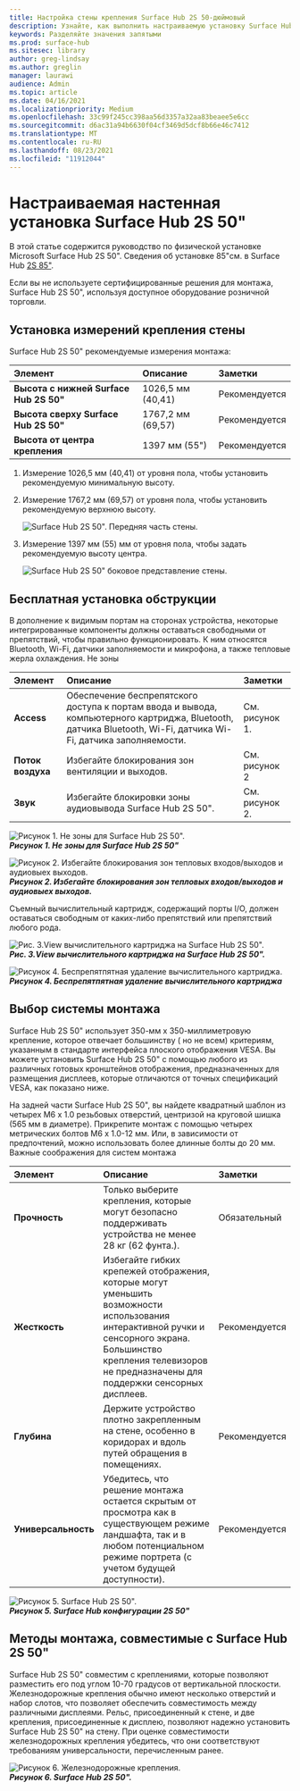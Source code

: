 ```yaml
---
title: Настройка стены крепления Surface Hub 2S 50-дюймовый
description: Узнайте, как выполнить настраиваемую установку Surface Hub 2S 50-дюймовый.
keywords: Разделяйте значения запятыми
ms.prod: surface-hub
ms.sitesec: library
author: greg-lindsay
ms.author: greglin
manager: laurawi
audience: Admin
ms.topic: article
ms.date: 04/16/2021
ms.localizationpriority: Medium
ms.openlocfilehash: 33c99f245cc398aa56d3357a32aa83beaee5e6cc
ms.sourcegitcommit: d6ac31a94b6630f04cf3469d5dcf8b66e46c7412
ms.translationtype: MT
ms.contentlocale: ru-RU
ms.lasthandoff: 08/23/2021
ms.locfileid: "11912044"
---
```

# <a name="customize-wall-mount-of-surface-hub-2s-50"></a>Настраиваемая настенная установка Surface Hub 2S 50"

В этой статье содержится руководство по физической установке Microsoft Surface Hub 2S 50". Сведения об установке 85"см. в Surface Hub [2S 85"](surface-hub-2s-85-install-mount.md).

Если вы не используете сертифицированные решения для монтажа, Surface Hub 2S 50", используя доступное оборудование розничной торговли.

## <a name="set-wall-mount-measurements"></a>Установка измерений крепления стены

Surface Hub 2S 50" рекомендуемые измерения монтажа:

| Элемент | Описание | Заметки |
|:------ |:------------- |:------- |
|**Высота с нижней Surface Hub 2S 50"**| 1026,5 мм (40,41) | Рекомендуется |
|**Высота сверху Surface Hub 2S 50"**| 1767,2 мм (69,57) | Рекомендуется |
|**Высота от центра крепления**| 1397 мм (55") | Рекомендуется |

1. Измерение 1026,5 мм (40,41) от уровня пола, чтобы установить рекомендуемую минимальную высоту.

2. Измерение 1767,2 мм (69,57) от уровня пола, чтобы установить рекомендуемую верхнюю высоту.

    ![Surface Hub 2S 50". Передняя часть стены.](images/sh2-wall-front.png)

3. Измерение 1397 мм (55) мм от уровня пола, чтобы задать рекомендуемую высоту центра.

    ![Surface Hub 2S 50" боковое представление стены.](images/sh2-wall-side.png)


## <a name="obstruction-free-mounting"></a>Бесплатная установка обструкции

В дополнение к видимым портам на сторонах устройства, некоторые интегрированные компоненты должны оставаться свободными от препятствий, чтобы правильно функционировать. К ним относятся Bluetooth, Wi-Fi, датчики заполняемости и микрофона, а также тепловые жерла охлаждения.
Не зоны

| Элемент | Описание | Заметки |
|:---- |:----------- |:----- |
|**Access**| Обеспечение беспрепятского доступа к портам ввода и вывода, компьютерного картриджа, Bluetooth, датчика Bluetooth, Wi-Fi, датчика Wi-Fi, датчика заполняемости. | См. рисунок 1. |
|**Поток воздуха**| Избегайте блокирования зон вентиляции и выходов. | См. рисунок 2  |
|**Звук**| Избегайте блокировки зоны аудиовывода Surface Hub 2S 50". | См. рисунок 2. |

![Рисунок 1. Не зоны для Surface Hub 2S 50".](images/sh2-keepout-zones.png) <br>
***Рисунок 1. Не зоны для Surface Hub 2S 50"***

![Рисунок 2. Избегайте блокирования зон тепловых входов/выходов и аудиовыех выходов.](images/sh2-thermal-audio.png) <br>
***Рисунок 2. Избегайте блокирования зон тепловых входов/выходов и аудиовыех выходов.***

Съемный вычислительный картридж, содержащий порты I/O, должен оставаться свободным от каких-либо препятствий или препятствий любого рода.

![Рис. 3.View вычислительного картриджа на Surface Hub 2S 50".](images/sh2-ports.png) <br>
***Рис. 3.View вычислительного картриджа на Surface Hub 2S 50".***

![Рисунок 4. Беспрепятпятная удаление вычислительного картриджа.](images/sh2-cartridge.png) <br>
***Рисунок 4. Беспрепятпятная удаление вычислительного картриджа***

## <a name="selecting-a-mounting-system"></a>Выбор системы монтажа

Surface Hub 2S 50" использует 350-мм х 350-миллиметровую крепление, которое отвечает большинству ( но не всем) критериям, указанным в стандарте интерфейса плоского отображения VESA. Вы можете установить Surface Hub 2S 50" с помощью любого из различных готовых кронштейнов отображения, предназначенных для размещения дисплеев, которые отличаются от точных спецификаций VESA, как показано ниже.

На задней части Surface Hub 2S 50", вы найдете квадратный шаблон из четырех M6 x 1.0 резьбовых отверстий, центризой на круговой шишка (565 мм в диаметре). Прикрепите монтаж с помощью четырех метрических болтов M6 x 1.0-12 мм. Или, в зависимости от предпочтений, можно использовать более длинные болты до 20 мм.
Важные соображения для систем монтажа

| Элемент | Описание | Заметки |
|:------ |:------------- |:------- |
|**Прочность**| Только выберите крепления, которые могут безопасно поддерживать устройства не менее 28 кг (62 фунта.). | Обязательный |
|**Жесткость**| Избегайте гибких крепежей отображения, которые могут уменьшить возможности использования интерактивной ручки и сенсорного экрана. Большинство крепления телевизоров не предназначены для поддержки сенсорных дисплеев. | Рекомендуется |
|**Глубина**| Держите устройство плотно закрепленным на стене, особенно в коридорах и вдоль путей обращения в помещениях.| Рекомендуется |
|**Универсальность**| Убедитесь, что решение монтажа остается скрытым от просмотра как в существующем режиме ландшафта, так и в любом потенциальном режиме портрета (с учетом будущей доступности). | Рекомендуется |

![Рисунок 5. Surface Hub 2S 50".](images/sh2-mount-config.png) <br>
***Рисунок 5. Surface Hub конфигурации 2S 50"***


## <a name="mounting-methods-compatible-with-surface-hub-2s-50"></a>Методы монтажа, совместимые с Surface Hub 2S 50"

Surface Hub 2S 50" совместим с креплениями, которые позволяют разместить его под углом 10-70 градусов от вертикальной плоскости. Железнодорожные крепления обычно имеют несколько отверстий и набор слотов, что позволяет обеспечить совместимость между различными дисплеями. Рельс, присоединенный к стене, и две крепления, присоединенные к дисплею, позволяют надежно установить Surface Hub 2S 50" на стену. При оценке совместимости железнодорожных крепления убедитесь, что они соответствуют требованиям универсальности, перечисленным ранее.

![Рисунок 6. Железнодорожные крепления.](images/h2gen-railmount.png)<br>
***Рисунок 6. Surface Hub 2S 50".***

